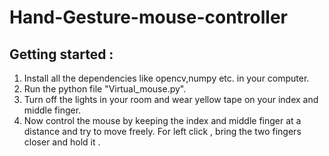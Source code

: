 # Hand-Gesture-mouse-controller

## Getting started :
1. Install all the dependencies like opencv,numpy etc. in your computer.
2. Run the python file "Virtual_mouse.py".
3. Turn off the lights in your room and wear yellow tape on your index and middle finger.
4. Now control the mouse by keeping the index and middle finger at a distance and try to move freely. For left click , bring the two fingers closer and hold it . 
